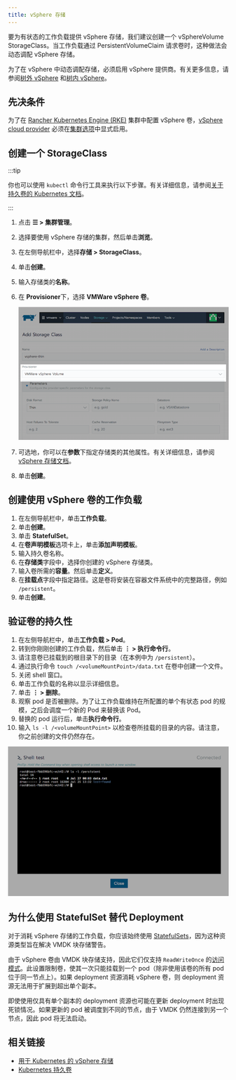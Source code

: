 ```yaml
---
title: vSphere 存储
---
```


要为有状态的工作负载提供 vSphere 存储，我们建议创建一个 vSphereVolume StorageClass。当工作负载通过 PersistentVolumeClaim 请求卷时，这种做法会动态调配 vSphere 存储。

为了在 vSphere 中动态调配存储，必须启用 vSphere 提供商。有关更多信息，请参阅[树外 vSphere](../../../../cluster-deployment/set-up-cloud-providers/configure-out-of-tree-vsphere.md) 和[树内 vSphere](../../../../cluster-deployment/set-up-cloud-providers/configure-in-tree-vsphere.md)。

## 先决条件

为了在 [Rancher Kubernetes Engine (RKE)](../../../../cluster-deployment/launch-kubernetes-with-rancher.md) 集群中配置 vSphere 卷，[vSphere cloud provider](https://rancher.com/docs/rke/latest/en/config-options/cloud-providers/vsphere) 必须在[集群选项](../../../../cluster-deployment/configuration/rke1.md)中显式启用。

## 创建一个 StorageClass

:::tip

你也可以使用 `kubectl` 命令行工具来执行以下步骤。有关详细信息，请参阅[关于持久卷的 Kubernetes 文档](https://kubernetes.io/docs/concepts/storage/persistent-volumes/)。

:::

1. 点击 **☰ > 集群管理**。
1. 选择要使用 vSphere 存储的集群，然后单击**浏览**。
1. 在左侧导航栏中，选择**存储 > StorageClass**。
1. 单击**创建**。
3. 输入存储类的**名称**。
4. 在 **Provisioner**下，选择 **VMWare vSphere 卷**。

   ![](/img/vsphere-storage-class.png)

5. 可选地，你可以在**参数**下指定存储类的其他属性。有关详细信息，请参阅 [vSphere 存储文档](https://github.com/vmware-archive/vsphere-storage-for-kubernetes/blob/master/documentation/storageclass.md)。
5. 单击**创建**。

## 创建使用 vSphere 卷的工作负载

1. 在左侧导航栏中，单击**工作负载**。
1. 单击**创建**。
1. 单击 **StatefulSet**。
1. 在**卷声明模板**选项卡上，单击**添加声明模板**。
1. 输入持久卷名称。
1. 在**存储类**字段中，选择你创建的 vSphere 存储类。
6. 输入卷所需的**容量**。然后单击**定义**。
7. 在**挂载点**字段中指定路径。这是卷将安装在容器文件系统中的完整路径，例如 `/persistent`。
8. 单击**创建**。

## 验证卷的持久性

1. 在左侧导航栏中，单击**工作负载 > Pod**。
1. 转到你刚刚创建的工作负载，然后单击 **⋮ > 执行命令行**。
2. 请注意卷已挂载到的根目录下的目录（在本例中为 `/persistent`）。
3. 通过执行命令 `touch /<volumeMountPoint>/data.txt` 在卷中创建一个文件。
4. 关闭 shell 窗口。
5. 单击工作负载的名称以显示详细信息。
7. 单击 **⋮ > 删除**。
8. 观察 pod 是否被删除。为了让工作负载维持在所配置的单个有状态 pod 的规模，之后会调度一个新的 Pod 来替换该 Pod。
9. 替换的 pod 运行后，单击**执行命令行**。
10. 输入 `ls -l /<volumeMountPoint>` 以检查卷所挂载的目录的内容。请注意，你之前创建的文件仍然存在。

   ![workload-persistent-data](/img/workload-persistent-data.png)

## 为什么使用 StatefulSet 替代 Deployment

对于消耗 vSphere 存储的工作负载，你应该始终使用 [StatefulSets](https://kubernetes.io/docs/concepts/workloads/controllers/statefulset/)，因为这种资源类型旨在解决 VMDK 块存储警告。

由于 vSphere 卷由 VMDK 块存储支持，因此它们仅支持 `ReadWriteOnce` 的[访问模式](https://kubernetes.io/docs/concepts/storage/persistent-volumes/#persistentvolumeclaims)。此设置限制卷，使其一次只能挂载到一个 pod（除非使用该卷的所有 pod 位于同一节点上）。如果 deployment 资源消耗 vSphere 卷，则 deployment 资源无法用于扩展到超出单个副本。

即使使用仅具有单个副本的 deployment 资源也可能在更新 deployment 时出现死锁情况。如果更新的 pod 被调度到不同的节点，由于 VMDK 仍然连接到另一个节点，因此 pod 将无法启动。

## 相关链接

- [用于 Kubernetes 的 vSphere 存储](https://github.com/vmware-archive/vsphere-storage-for-kubernetes/tree/master/documentation)
- [Kubernetes 持久卷](https://kubernetes.io/docs/concepts/storage/persistent-volumes/)
